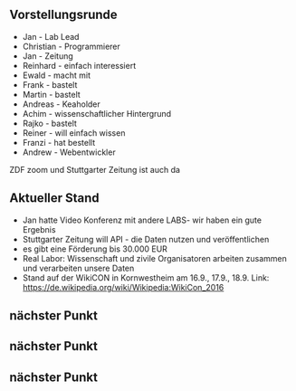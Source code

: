 ## Vorstellungsrunde
* Jan - Lab Lead
* Christian - Programmierer
* Jan - Zeitung 
* Reinhard - einfach interessiert
* Ewald - macht mit
* Frank - bastelt
* Martin - bastelt
* Andreas - Keaholder
* Achim - wissenschaftlicher Hintergrund
* Rajko - bastelt
* Reiner - will einfach wissen
* Franzi - hat bestellt
* Andrew - Webentwickler

ZDF zoom und Stuttgarter Zeitung ist auch da


## Aktueller Stand
- Jan hatte Video Konferenz mit andere LABS- wir haben ein gute Ergebnis
- Stuttgarter Zeitung will API - die Daten nutzen und veröffentlichen
- es gibt eine Förderung bis 30.000 EUR
- Real Labor: Wissenschaft und zivile Organisatoren arbeiten zusammen und verarbeiten unsere Daten
- Stand auf der WikiCON in Kornwestheim am 16.9., 17.9., 18.9.
Link: https://de.wikipedia.org/wiki/Wikipedia:WikiCon_2016


## nächster Punkt

## nächster Punkt

## nächster Punkt